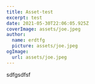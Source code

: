 ```yaml
---
title: Asset-test
excerpt: test
date: 2021-05-30T22:06:05.925Z
coverImage: assets/joe.jpeg
author:
  name: erdtfg
  picture: assets/joe.jpeg
ogImage:
  url: assets/joe.jpeg
---
```

sdfgsdfsf